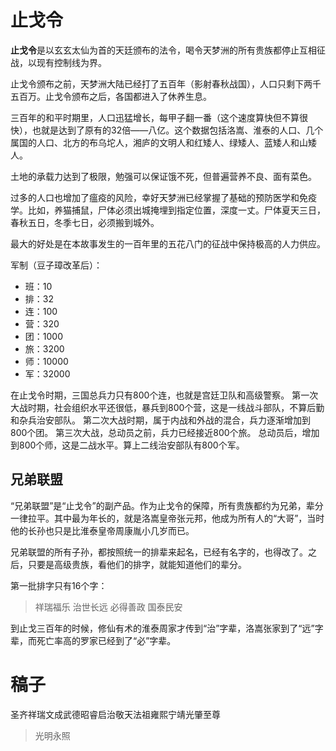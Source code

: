 # 止戈令

**止戈令**是以玄玄太仙为首的天廷颁布的法令，喝令天梦洲的所有贵族都停止互相征战，以现有控制线为界。

止戈令颁布之前，天梦洲大陆已经打了五百年（影射春秋战国），人口只剩下两千五百万。止戈令颁布之后，各国都进入了休养生息。

三百年的和平时期里，人口迅猛增长，每甲子翻一番（这个速度算快但不算很快），也就是达到了原有的32倍——八亿。这个数据包括洛嵩、淮泰的人口、几个属国的人口、北方的布乌坨人，湘庐的文明人和红矮人、绿矮人、蓝矮人和山矮人。

土地的承载力达到了极限，勉强可以保证饿不死，但普遍营养不良、面有菜色。

过多的人口也增加了瘟疫的风险，幸好天梦洲已经掌握了基础的预防医学和免疫学。比如，养猫捕鼠，尸体必须出城掩埋到指定位置，深度一丈。尸体夏天三日，春秋五日，冬季七日，必须搬到城外。

最大的好处是在本故事发生的一百年里的五花八门的征战中保持极高的人力供应。

军制（豆子璋改革后）：

* 班：10
* 排：32
* 连：100
* 营：320
* 团：1000
* 旅：3200
* 师：10000
* 军：32000

在止戈令时期，三国总兵力只有800个连，也就是宫廷卫队和高级警察。
第一次大战时期，社会组织水平还很低，暴兵到800个营，这是一线战斗部队，不算后勤和杂兵治安部队。
第二次大战时期，属于内战和外战的混合，兵力逐渐增加到800个团。
第三次大战，总动员之前，兵力已经接近800个旅。
总动员后，增加到800个师，这是二战水平。算上二线治安部队有800个军。

## 兄弟联盟

“兄弟联盟”是“止戈令”的副产品。作为止戈令的保障，所有贵族都约为兄弟，辈分一律拉平。其中最为年长的，就是洛嵩皇帝张元邦，他成为所有人的“大哥”，当时他的长孙也只是比淮泰皇帝周康胤小几岁而已。

兄弟联盟的所有子孙，都按照统一的排辈来起名，已经有名字的，也得改了。之后，只要是高级贵族，看他们的排字，就能知道他们的辈分。

第一批排字只有16个字：

> 祥瑞福乐 治世长远
> 必得善政 国泰民安

到止戈三百年的时候，修仙有术的淮泰周家才传到“治”字辈，洛嵩张家到了“远”字辈，而死亡率高的罗家已经到了“必”字辈。


# 稿子

圣齐祥瑞文成武德昭睿启治敬天法祖雍熙宁靖光肇至尊

> 光明永照 